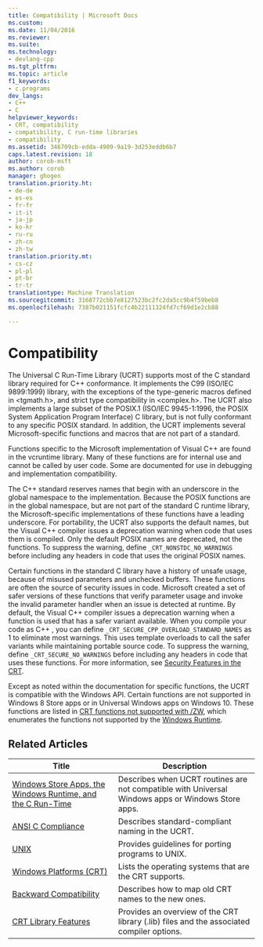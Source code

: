```yaml
---
title: Compatibility | Microsoft Docs
ms.custom: 
ms.date: 11/04/2016
ms.reviewer: 
ms.suite: 
ms.technology:
- devlang-cpp
ms.tgt_pltfrm: 
ms.topic: article
f1_keywords:
- c.programs
dev_langs:
- C++
- C
helpviewer_keywords:
- CRT, compatibility
- compatibility, C run-time libraries
- compatibility
ms.assetid: 346709cb-edda-4909-9a19-3d253eddb6b7
caps.latest.revision: 18
author: corob-msft
ms.author: corob
manager: ghogen
translation.priority.ht:
- de-de
- es-es
- fr-fr
- it-it
- ja-jp
- ko-kr
- ru-ru
- zh-cn
- zh-tw
translation.priority.mt:
- cs-cz
- pl-pl
- pt-br
- tr-tr
translationtype: Machine Translation
ms.sourcegitcommit: 3168772cbb7e8127523bc2fc2da5cc9b4f59beb8
ms.openlocfilehash: 7387b021151fcfc4b22111324fd7cf69d1e2cb88

---
```

# Compatibility
The Universal C Run-Time Library (UCRT) supports most of the C standard library required for  C++ conformance. It implements the C99 (ISO/IEC 9899:1999)  library, with the exceptions of the type-generic macros defined in \<tgmath.h>, and strict type compatibility in \<complex.h>. The UCRT also implements a large subset of the POSIX.1 (ISO/IEC 9945-1:1996, the POSIX System Application Program Interface) C library, but is not fully conformant to any specific POSIX standard.  In addition, the UCRT implements several Microsoft-specific functions and macros that are not part of a standard.  
  
 Functions specific to the Microsoft implementation of Visual C++ are found in the vcruntime library.  Many of these functions are for internal use and cannot be called by user code. Some are documented for use in debugging and implementation compatibility.  
  
 The C++ standard reserves names that begin with an underscore in the global namespace to the implementation. Because the POSIX functions are in the global namespace, but are not part of the standard C runtime library, the Microsoft-specific implementations of these functions have a leading underscore. For portability, the UCRT also supports the default names, but the Visual C++ compiler issues a deprecation warning when code that uses them is compiled. Only the default POSIX names are deprecated, not the functions. To suppress the warning, define `_CRT_NONSTDC_NO_WARNINGS` before including any headers in code that uses the original POSIX names.  
  
 Certain functions in the standard C library have a history of unsafe usage, because of misused parameters and unchecked buffers. These functions are often the source of security issues in code. Microsoft created a set of safer versions of these functions that verify parameter usage and invoke the invalid parameter handler when an issue is detected at runtime.  By default, the Visual C++ compiler issues a deprecation warning when a function is used that has a safer variant available. When you compile your code as C++ , you can define `_CRT_SECURE_CPP_OVERLOAD_STANDARD_NAMES` as 1 to eliminate most warnings. This uses template overloads to call the safer variants while maintaining portable source code. To suppress the warning, define `_CRT_SECURE_NO_WARNINGS` before including any headers in code that uses these functions. For more information, see [Security Features in the CRT](../c-runtime-library/security-features-in-the-crt.md).  
  
 Except as noted within the documentation for specific functions, the UCRT is compatible with the Windows API.  Certain functions are not supported in Windows 8 Store apps or in Universal Windows apps on Windows 10. These functions are listed in [CRT functions not supported with /ZW](http://msdn.microsoft.com/library/windows/apps/jj606124.aspx), which enumerates the functions not supported by the [Windows Runtime](http://msdn.microsoft.com/en-us/9a1a18b8-9802-4ec5-b9de-0d2dfdf414e9).  
  
## Related Articles  
  
|Title|Description|  
|-----------|-----------------|  
|[Windows Store Apps, the Windows Runtime, and the C Run-Time](../c-runtime-library/windows-store-apps-the-windows-runtime-and-the-c-run-time.md)|Describes when UCRT routines are not compatible with Universal Windows apps or Windows Store apps.|  
|[ANSI C Compliance](../c-runtime-library/ansi-c-compliance.md)|Describes standard-compliant naming in the UCRT.|  
|[UNIX](../c-runtime-library/unix.md)|Provides guidelines for porting programs to UNIX.|  
|[Windows Platforms (CRT)](../c-runtime-library/windows-platforms-crt.md)|Lists the operating systems that are the CRT supports.|  
|[Backward Compatibility](../c-runtime-library/backward-compatibility.md)|Describes how to map old CRT names to the new ones.|  
|[CRT Library Features](../c-runtime-library/crt-library-features.md)|Provides an overview of the CRT library (.lib) files and the associated compiler options.|


<!--HONumber=Jan17_HO2-->


